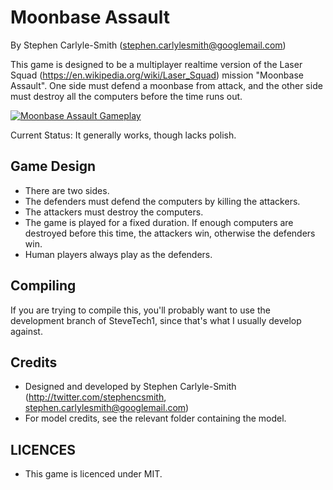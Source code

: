 # Moonbase Assault

By Stephen Carlyle-Smith (stephen.carlylesmith@googlemail.com)

This game is designed to be a multiplayer realtime version of the Laser Squad (https://en.wikipedia.org/wiki/Laser_Squad) mission "Moonbase Assault".  One side must defend a moonbase from attack, and the other side must destroy all the computers before the time runs out.


[![Moonbase Assault Gameplay](http://img.youtube.com/vi/E38SdsO-nEI/0.jpg)](http://www.youtube.com/watch?v=E38SdsO-nEI)

Current Status: It generally works, though lacks polish.


## Game Design
* There are two sides.
* The defenders must defend the computers by killing the attackers.
* The attackers must destroy the computers.
* The game is played for a fixed duration.  If enough computers are destroyed before this time, the attackers win, otherwise the defenders win.
* Human players always play as the defenders.


## Compiling
If you are trying to compile this, you'll probably want to use the development branch of SteveTech1, since that's what I usually develop against.


## Credits
* Designed and developed by Stephen Carlyle-Smith (http://twitter.com/stephencsmith, stephen.carlylesmith@googlemail.com)
* For model credits, see the relevant folder containing the model.


## LICENCES
* This game is licenced under MIT.
